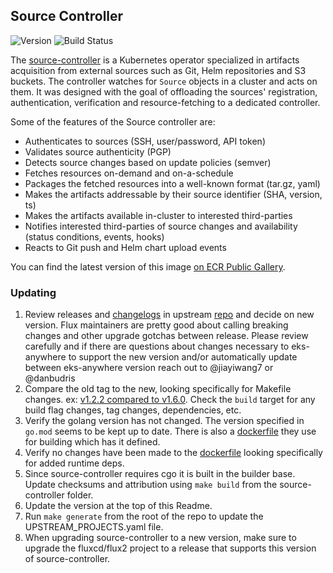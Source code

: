 ## **Source Controller**
![Version](https://img.shields.io/badge/version-v1.6.0-blue)
![Build Status](https://codebuild.us-west-2.amazonaws.com/badges?uuid=eyJlbmNyeXB0ZWREYXRhIjoiS1ZJY3BFVGg0a21PUmpDVWM2T0pnc2VxV25uYWt5aGJjQktVSURIVnBsd0VBUmljSlUxTVNyeG5pSzhFbXNaMkdiUGdBRWU5L2plMG9ldVFxcHhrYjd3PSIsIml2UGFyYW1ldGVyU3BlYyI6IjgybDlDK2ZHLzJQVmNZNFoiLCJtYXRlcmlhbFNldFNlcmlhbCI6MX0%3D&branch=main)

The [source-controller](https://github.com/fluxcd/source-controller) is a Kubernetes operator specialized in artifacts acquisition from external sources such as Git, Helm repositories and S3 buckets. The controller watches for `Source` objects in a cluster and acts on them. It was designed with the goal of offloading the sources' registration, authentication, verification and resource-fetching to a dedicated controller.

Some of the features of the Source controller are:

* Authenticates to sources (SSH, user/password, API token)
* Validates source authenticity (PGP)
* Detects source changes based on update policies (semver)
* Fetches resources on-demand and on-a-schedule
* Packages the fetched resources into a well-known format (tar.gz, yaml)
* Makes the artifacts addressable by their source identifier (SHA, version, ts)
* Makes the artifacts available in-cluster to interested third-parties
* Notifies interested third-parties of source changes and availability (status conditions, events, hooks)
* Reacts to Git push and Helm chart upload events

You can find the latest version of this image [on ECR Public Gallery](https://gallery.ecr.aws/eks-anywhere/fluxcd/source-controller).

### Updating

1. Review releases and [changelogs](https://github.com/fluxcd/source-controller/blob/main/CHANGELOG.md) in upstream 
[repo](https://github.com/fluxcd/source-controller) and decide on new version. Flux maintainers are pretty good 
about calling breaking changes and other upgrade gotchas between release. Please review carefully and if there are questions 
about changes necessary to eks-anywhere to support the new version and/or automatically update between 
eks-anywhere version reach out to @jiayiwang7 or @danbudris
1. Compare the old tag to the new, looking specifically for Makefile changes. 
ex: [v1.2.2 compared to v1.6.0](https://github.com/fluxcd/source-controller/compare/v1.2.2...v1.2.3). Check the `build` target for
any build flag changes, tag changes, dependencies, etc.
1. Verify the golang version has not changed. The version specified in `go.mod` seems to be kept up to date.  There is also
a [dockerfile](https://github.com/fluxcd/source-controller/blob/main/Dockerfile#L2) they use for building which has it defined.
1. Verify no changes have been made to the [dockerfile](https://github.com/fluxcd/source-controller/blob/main/Dockerfile) looking specifically for
added runtime deps.
1. Since source-controller requires cgo it is built in the builder base. Update checksums and attribution using `make build` from the source-controller folder.
1. Update the version at the top of this Readme.
1. Run `make generate` from the root of the repo to update the UPSTREAM_PROJECTS.yaml file.
1. When upgrading source-controller to a new version, make sure to upgrade the fluxcd/flux2 project to a release that supports this version of source-controller.
